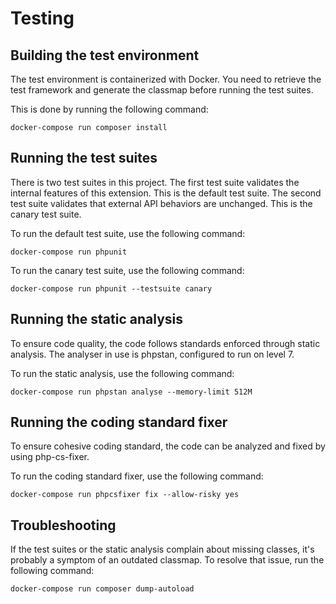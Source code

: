 # Testing

## Building the test environment

The test environment is containerized with Docker.
You need to retrieve the test framework and generate the classmap before running the test suites.

This is done by running the following command:
```
docker-compose run composer install
```

## Running the test suites

There is two test suites in this project.
The first test suite validates the internal features of this extension.
This is the default test suite.
The second test suite validates that external API behaviors are unchanged.
This is the canary test suite.

To run the default test suite, use the following command:
```
docker-compose run phpunit
```

To run the canary test suite, use the following command:
```
docker-compose run phpunit --testsuite canary
```

## Running the static analysis

To ensure code quality, the code follows standards enforced through static analysis.
The analyser in use is phpstan, configured to run on level 7.

To run the static analysis, use the following command:
```
docker-compose run phpstan analyse --memory-limit 512M
```

## Running the coding standard fixer

To ensure cohesive coding standard, the code can be analyzed and fixed by using php-cs-fixer.

To run the coding standard fixer, use the following command:
```
docker-compose run phpcsfixer fix --allow-risky yes
```

## Troubleshooting

If the test suites or the static analysis complain about missing classes, it's probably a symptom of an outdated classmap.
To resolve that issue, run the following command:
```
docker-compose run composer dump-autoload
```
